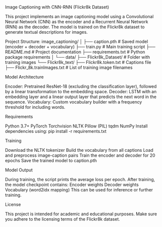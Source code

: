 Image Captioning with CNN-RNN (Flickr8k Dataset)

This project implements an image captioning model using a Convolutional Neural Network (CNN) as the encoder and a Recurrent Neural Network (RNN) as the decoder. The model is trained on the Flickr8k dataset to generate textual descriptions for images.

Project Structure:
image_captioning/
│
├── caption.pth                    # Saved model (encoder + decoder + vocabulary)
├── train.py                       # Main training script
├── README.md                      # Project documentation
├── requirements.txt               # Python package requirements
│
└── data/
    ├── Flickr8k_Dataset/          # Folder with training images
    └── Flickr8k_text/
        ├── Flickr8k.token.txt     # Captions file
        ├── Flickr_8k.trainImages.txt  # List of training image filenames

Model Architecture

Encoder: Pretrained ResNet-18 (excluding the classification layer), followed by a linear transformation to the embedding space.
Decoder: LSTM with an embedding layer and a linear output layer that predicts the next word in the sequence.
Vocabulary: Custom vocabulary builder with a frequency threshold for including words.

Requirements

Python 3.7+
PyTorch
Torchvision
NLTK
Pillow (PIL)
tqdm
NumPy
Install dependencies using:
pip install -r requirements.txt

Training

Download the NLTK tokenizer
Build the vocabulary from all captions
Load and preprocess image-caption pairs
Train the encoder and decoder for 20 epochs
Save the trained model to caption.pth

Model Output

During training, the script prints the average loss per epoch. After training, the model checkpoint contains:
Encoder weights
Decoder weights
Vocabulary (word2idx mapping)
This can be used for inference or further training.

License

This project is intended for academic and educational purposes. Make sure you adhere to the licensing terms of the Flickr8k dataset.
